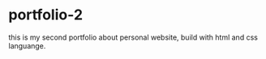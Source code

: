 # portfolio-2
this is my second portfolio about personal website, build with html and css languange.
